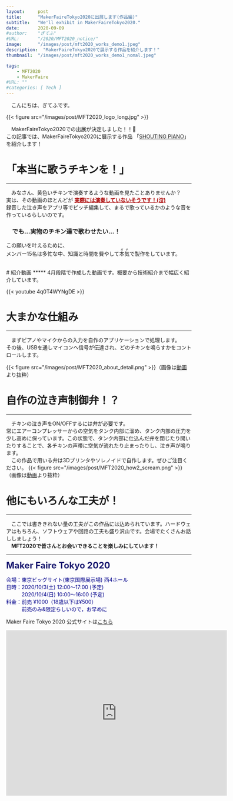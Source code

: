 ```yaml
---
layout:     post
title:      "MakerFaireTokyo2020に出展します(作品編)"
subtitle:   "We'll exhibit in MakerFaireTokyo2020."
date:       2020-09-09
#author:    "ぎてふ"
#URL:       "/2020/MFT2020_notice/"
image:      "/images/post/mft2020_works_demo1.jpeg"
description:  "MakerFaireTokyo2020で展示する作品を紹介します！"
thumbnail:  "/images/post/mft2020_works_demo1_nomal.jpeg"

tags:
    - MFT2020
    - MakerFaire
#URL: ""
#categories: [ Tech ]
---
```


　こんにちは、ぎてふです。

{{< figure src="/images/post/MFT2020_logo_long.jpg" >}}

　MakerFaireTokyo2020での出展が決定しました！！🎉<br>
この記事では、MakerFaireTokyo2020に展示する作品 「[SHOUTING PIANO](https://makezine.jp/event/makers-mft2020/m0146/)」 を紹介します！


# 「本当に歌うチキンを！」
*****
　みなさん、黄色いチキンで演奏するような動画を見たことありませんか？<br>
実は、その動画のほとんどが <font color="#aa0000"><b><u>実際には演奏していないそうです！(泣)</u></b></font><br>
録音した泣き声をアプリ等でピッチ編集して、まるで歌っているかのような音を作っているらしいのです。
### 　でも...実物のチキン達で歌わせたい...！
この願いを叶えるために、<br>
メンバー15名は多忙な中、知識と時間を費やして<ruby>本気<rp>（</rp><rt>ガチ</rt><rp>）</rp></ruby>で製作をしています。<br><br>
<!-- {{< figure src="/images/post/C97_Arai_wait.png" >}} -->


<div id="movie"></div>
# 紹介動画
*****
4月段階で作成した動画です。概要から技術紹介まで幅広く紹介しています。

{{< youtube 4q0T4WYNgDE >}}

# 大まかな仕組み
*****
　まずピアノやマイクからの入力を自作のアプリケーションで処理します。<br>
その後、USBを通しマイコンへ信号が伝達され、どのチキンを鳴らすかをコントロールします。

{{< figure src="/images/post/MFT2020_about_detail.png" >}}（画像は[動画](#movie)より抜粋）

# 自作の泣き声制御弁！？
*****
　チキンの泣き声をON/OFFするには弁が必要です。<br>
常にエアーコンプレッサーからの空気をタンク内部に溜め、タンク内部の圧力を少し高めに保っています。この状態で、タンク内部に仕込んだ弁を閉じたり開いたりすることで、各チキンの声帯に空気が流れたり止まったりし、泣き声が鳴ります。<br>
　この作品で用いる弁は3Dプリンタやソレノイドで自作します。ぜひご注目ください。
{{< figure src="/images/post/MFT2020_how2_scream.png" >}}（画像は[動画](#movie)より抜粋）

# 他にもいろんな工夫が！
*****
　ここでは書ききれない量の工夫がこの作品には込められています。ハードウェアはもちろん、ソフトウェアや回路の工夫も盛り沢山です。会場でたくさんお話ししましょう！<br>
　**MFT2020で皆さんとお会いできることを楽しみにしています！**


*****


<font size="5" style="color: #191970"><strong>Maker Faire Tokyo 2020 </strong></font>

<span style="color: #00008b">
会場：東京ビッグサイト(東京国際展示場) 西4ホール<br>
日時：2020/10/3(土) 12:00～17:00 (予定)<br>
　　　2020/10/4(日) 10:00〜16:00 (予定)<br>
料金：前売 ¥1000（18歳以下は¥500）<br>
　　　前売のみ&限定らしいので，お早めに<br>
</span>

Maker Faire Tokyo 2020 公式サイトは[こちら](https://makezine.jp/event/mft2020/)

<iframe src="https://www.google.com/maps/embed?pb=!1m18!1m12!1m3!1d3036.252335944826!2d139.79220751082184!3d35.629796762478506!2m3!1f0!2f0!3f0!3m2!1i1024!2i768!4f13.1!3m3!1m2!1s0x601889dc629d1e7b%3A0xa4d1509a76045a01!2z5p2x5Lqs44OT44OD44Kw44K144Kk44OI!5e0!3m2!1sja!2sjp!4v1590041936669!5m2!1sja!2sjp" width="600" height="450" frameborder="0" style="border:0;" allowfullscreen="" aria-hidden="false" tabindex="0"></iframe>
